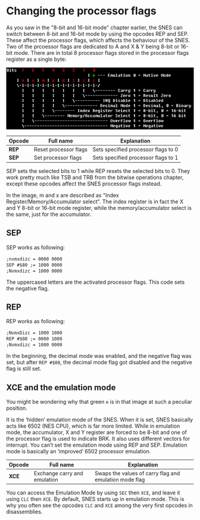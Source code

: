 # Changing the processor flags
As you saw in the "8-bit and 16-bit mode" chapter earlier, the SNES can switch between 8-bit and 16-bit mode by using the opcodes REP and SEP. These affect the processor flags, which affects the behaviour of the SNES. Two of the prcoessor flags are dedicated to A and X & Y being 8-bit or 16-bit mode. There are in total 8 processor flags stored in the processor flags register as a single byte:

![](../.gitbook/assets/processorflags.png)

|Opcode|Full name|Explanation|
|-|-|-|
|**REP**|Reset processor flags|Sets specified processor flags to 0|
|**SEP**|Set processor flags|Sets specified processor flags to 1|

SEP sets the selected bits to 1 while REP resets the selected bits to 0. They work pretty much like TSB and TRB from the bitwise operations chapter, except these opcodes affect the SNES processor flags instead.

In the image, m and x are described as "Index Register/Memory/Accumulator select". The index register is in fact the X and Y 8-bit or 16-bit mode register, while the memory/accumulator select is the same, just for the accumulator.

## SEP
SEP works as following:
```
;nvmxdizc = 0000 0000
SEP #$80 ;= 1000 0000
;Nvmxdizc = 1000 0000
```
The uppercased letters are the activated processor flags. This code sets the negative flag.

## REP
REP works as following:
```
;NvmxDizc = 1000 1000
REP #$08 ;= 0000 1000
;Nvmxdizc = 1000 0000
```
In the beginning, the decimal mode was enabled, and the negative flag was set, but after `REP #$08`, the decimal mode flag got disabled and the negative flag is still set.

## XCE and the emulation mode
You might be wondering why that green `e` is in that image at such a peculiar position.

It is the ‘hidden’ emulation mode of the SNES. When it is set, SNES basically acts like 6502 (NES CPU), which is far more limited. While in emulation mode, the accumulator, X and Y register are forced to be 8-bit and one of the processor flag is used to indicate BRK. It also uses different vectors for interrupt. You can’t set the emulation mode using REP and SEP. Emulation mode is basically an ‘improved’ 6502 processor emulation.

|Opcode|Full name|Explanation|
|-|-|-|
|**XCE**|Exchange carry and emulation|Swaps the values of carry flag and emulation mode flag|
You can access the Emulation Mode by using `SEC` then `XCE`, and leave it using `CLC` then `XCE`. By default, SNES starts up in emulation mode. This is why you often see the opcodes `CLC` and `XCE` among the very first opcodes in disassemblies.
